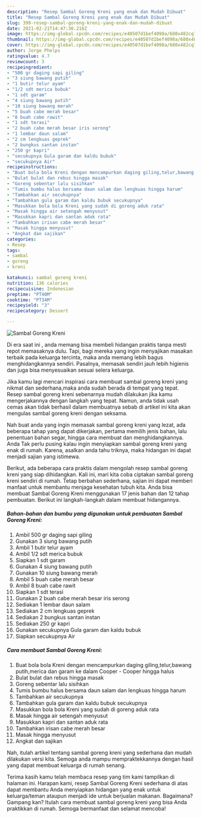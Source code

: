 ```yaml
---
description: "Resep Sambal Goreng Kreni yang enak dan Mudah Dibuat"
title: "Resep Sambal Goreng Kreni yang enak dan Mudah Dibuat"
slug: 399-resep-sambal-goreng-kreni-yang-enak-dan-mudah-dibuat
date: 2021-02-21T14:47:30.216Z
image: https://img-global.cpcdn.com/recipes/e40507d1bef4098a/680x482cq70/sambal-goreng-kreni-foto-resep-utama.jpg
thumbnail: https://img-global.cpcdn.com/recipes/e40507d1bef4098a/680x482cq70/sambal-goreng-kreni-foto-resep-utama.jpg
cover: https://img-global.cpcdn.com/recipes/e40507d1bef4098a/680x482cq70/sambal-goreng-kreni-foto-resep-utama.jpg
author: Jorge Phelps
ratingvalue: 4.7
reviewcount: 3
recipeingredient:
- "500 gr daging sapi giling"
- "3 siung bawang putih"
- "1 butir telur ayam"
- "1/2 sdt merica bubuk"
- "1 sdt garam"
- "4 siung bawang putih"
- "10 siung bawang merah"
- "5 buah cabe merah besar"
- "8 buah cabe rawit"
- "1 sdt terasi"
- "2 buah cabe merah besar iris serong"
- "1 lembar daun salam"
- "2 cm lengkuas geprek"
- "2 bungkus santan instan"
- "250 gr kapri"
- "secukupnya Gula garam dan kaldu bubuk"
- "secukupnya Air"
recipeinstructions:
- "Buat bola bola Kreni dengan mencampurkan daging giling,telur,bawang putih,merica dan garam ke dalam Cooper Cooper hingga halus"
- "Bulat bulat dan rebus hingga masak"
- "Goreng sebentar lalu sisihkan"
- "Tumis bumbu halus bersama daun salam dan lengkuas hingga harum"
- "Tambahkan air secukupnya"
- "Tambahkan gula garam dan kaldu bubuk secukupnya"
- "Masukkan bola bola Kreni yang sudah di goreng aduk rata"
- "Masak hingga air setengah menyusut"
- "Masukkan kapri dan santan aduk rata"
- "Tambahkan irisan cabe merah besar"
- "Masak hingga menyusut"
- "Angkat dan sajikan"
categories:
- Resep
tags:
- sambal
- goreng
- kreni

katakunci: sambal goreng kreni 
nutrition: 136 calories
recipecuisine: Indonesian
preptime: "PT40M"
cooktime: "PT34M"
recipeyield: "3"
recipecategory: Dessert

---
```



![Sambal Goreng Kreni](https://img-global.cpcdn.com/recipes/e40507d1bef4098a/680x482cq70/sambal-goreng-kreni-foto-resep-utama.jpg)

Di era  saat ini , anda memang bisa membeli hidangan praktis tanpa mesti repot memasaknya dulu. Tapi, bagi mereka yang ingin menyajikan masakan terbaik pada keluarga tercinta, maka anda memang lebih bagus menghidangkannya sendiri. Pasalnya, memasak sendiri jauh lebih higienis dan juga bisa menyesuaikan sesuai selera keluarga.

Jika kamu lagi mencari inspirasi cara membuat sambal goreng kreni yang nikmat dan sederhana,maka anda sudah berada di tempat yang tepat. Resep sambal goreng kreni  sebenarnya mudah dilakukan jika kamu mengerjakannya dengan langkah yang tepat. Namun, anda tidak usah cemas akan tidak berhasil dalam membuatnya 
sebab di artikel ini kita akan mengulas sambal goreng kreni dengan seksama.  



Nah buat anda yang ingin memasak sambal goreng kreni yang lezat, ada beberapa tahap yang dapat dikerjakan, pertama memilih jenis bahan, lalu penentuan bahan segar, hingga cara membuat dan menghidangkannya. Anda Tak perlu pusing kalau ingin menyiapkan sambal goreng kreni yang enak di rumah. Karena, asalkan anda  tahu triknya, maka hidangan ini dapat menjadi sajian yang istimewa.

Berikut, ada beberapa cara praktis  dalam mengolah resep sambal goreng kreni yang siap dihidangkan. Kali ini, mari kita coba ciptakan sambal goreng kreni sendiri di rumah. Tetap berbahan sederhana, sajian ini dapat memberi manfaat untuk membantu menjaga kesehatan tubuh kita. Anda bisa membuat Sambal Goreng Kreni menggunakan 17 jenis bahan dan 12 tahap pembuatan. Berikut ini langkah-langkah dalam membuat hidangannya.

<!--inarticleads1-->

##### Bahan-bahan dan bumbu yang digunakan untuk pembuatan Sambal Goreng Kreni:

1. Ambil 500 gr daging sapi giling
1. Gunakan 3 siung bawang putih
1. Ambil 1 butir telur ayam
1. Ambil 1/2 sdt merica bubuk
1. Siapkan 1 sdt garam
1. Gunakan 4 siung bawang putih
1. Gunakan 10 siung bawang merah
1. Ambil 5 buah cabe merah besar
1. Ambil 8 buah cabe rawit
1. Siapkan 1 sdt terasi
1. Gunakan 2 buah cabe merah besar iris serong
1. Sediakan 1 lembar daun salam
1. Sediakan 2 cm lengkuas geprek
1. Sediakan 2 bungkus santan instan
1. Sediakan 250 gr kapri
1. Gunakan secukupnya Gula garam dan kaldu bubuk
1. Siapkan secukupnya Air




<!--inarticleads2-->

##### Cara membuat Sambal Goreng Kreni:

1. Buat bola bola Kreni dengan mencampurkan daging giling,telur,bawang putih,merica dan garam ke dalam Cooper - Cooper hingga halus
1. Bulat bulat dan rebus hingga masak
1. Goreng sebentar lalu sisihkan
1. Tumis bumbu halus bersama daun salam dan lengkuas hingga harum
1. Tambahkan air secukupnya
1. Tambahkan gula garam dan kaldu bubuk secukupnya
1. Masukkan bola bola Kreni yang sudah di goreng aduk rata
1. Masak hingga air setengah menyusut
1. Masukkan kapri dan santan aduk rata
1. Tambahkan irisan cabe merah besar
1. Masak hingga menyusut
1. Angkat dan sajikan




Nah, itulah artikel tentang  sambal goreng kreni  yang sederhana dan mudah dilakukan versi kita. Semoga anda mampu mempraktekkannya dengan hasil yang dapat membuat keluarga di rumah senang. 

Terima kasih kamu telah membaca resep yang tim kami tampilkan di halaman ini. Harapan kami, resep  Sambal Goreng Kreni sederhana di atas dapat membantu Anda menyiapkan hidangan yang enak untuk keluarga/teman ataupun menjadi ide untuk berjualan makanan. Bagaimana? Gampang kan? Itulah cara membuat sambal goreng kreni yang bisa Anda praktikkan di rumah. Semoga bermanfaat dan selamat mencoba!


